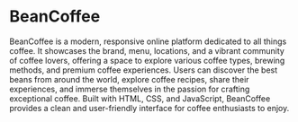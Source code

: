# BeanCoffee
BeanCoffee is a modern, responsive online platform dedicated to all things coffee. It showcases the brand, menu, locations, and a vibrant community of coffee lovers, offering a space to explore various coffee types, brewing methods, and premium coffee experiences. Users can discover the best beans from around the world, explore coffee recipes, share their experiences, and immerse themselves in the passion for crafting exceptional coffee. Built with HTML, CSS, and JavaScript, BeanCoffee provides a clean and user-friendly interface for coffee enthusiasts to enjoy.
